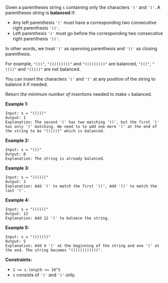 Given a parentheses string `s` containing only the characters `'('` and `')'`.
A parentheses string is **balanced** if:

  * Any left parenthesis `'('` must have a corresponding two consecutive right parenthesis `'))'`.
  * Left parenthesis `'('` must go before the corresponding two consecutive right parenthesis `'))'`.

In other words, we treat `'('` as openning parenthesis and `'))'` as closing
parenthesis.

For example, `"())"`, `"())(())))"` and `"(())())))"` are balanced, `")()"`,
`"()))"` and `"(()))"` are not balanced.

You can insert the characters `'('` and `')'` at any position of the string to
balance it if needed.

Return _the minimum number of insertions_ needed to make `s` balanced.



**Example 1:**

    
    
    Input: s = "(()))"
    Output: 1
    Explanation: The second '(' has two matching '))', but the first '(' has only ')' matching. We need to to add one more ')' at the end of the string to be "(())))" which is balanced.
    

**Example 2:**

    
    
    Input: s = "())"
    Output: 0
    Explanation: The string is already balanced.
    

**Example 3:**

    
    
    Input: s = "))())("
    Output: 3
    Explanation: Add '(' to match the first '))', Add '))' to match the last '('.
    

**Example 4:**

    
    
    Input: s = "(((((("
    Output: 12
    Explanation: Add 12 ')' to balance the string.
    

**Example 5:**

    
    
    Input: s = ")))))))"
    Output: 5
    Explanation: Add 4 '(' at the beginning of the string and one ')' at the end. The string becomes "(((())))))))".
    



**Constraints:**

  * `1 <= s.length <= 10^5`
  * `s` consists of `'('` and `')'` only.

